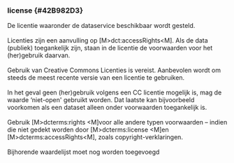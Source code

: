 ### license {#42B982D3}
De licentie waaronder de dataservice beschikbaar wordt gesteld.
<br/>
<br/>
Licenties zijn een aanvulling op [M&gt;dct:accessRights&lt;M]. Als de data (publiek) toegankelijk zijn, staan in de licentie de voorwaarden voor het (her)gebruik daarvan.
<br/>
<br/>
Gebruik van Creative Commons Licenties is vereist. Aanbevolen wordt om steeds de meest recente versie van een licentie te gebruiken. 
<br/>
<br/>
In het geval geen (her)gebruik volgens een CC licentie mogelijk is, mag de waarde ‘niet-open' gebruikt worden. Dat laatste kan bijvoorbeeld voorkomen als een dataset alleen onder voorwaarden toegankelijk is. 
<br/>
<br/>
Gebruik [M&gt;dcterms:rights &lt;M]voor alle andere typen voorwaarden – indien die niet gedekt worden door [M&gt;dcterms:license &lt;M]en [M&gt;dcterms:accessRights&lt;M], zoals copyright-verklaringen.
<br/>
<br/>
Bijhorende waardelijst moet nog worden toegevoegd
